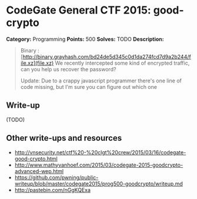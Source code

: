 # CodeGate General CTF 2015: good-crypto

**Category:** Programming
**Points:** 500
**Solves:** TODO
**Description:** 

> Binary : [http://binary.grayhash.com/bd24de5d345c0d1da274fcd7d9a2b244/file.xz](file.xz)
> We recently intercepted some kind of encrypted traffic, can you help us recover the password?
> 
> Update: Due to a crappy javascript programmer there's one line of code missing, but I'm sure you can figure out which one

## Write-up

(TODO)

## Other write-ups and resources

* <http://vnsecurity.net/ctf%20-%20clgt%20crew/2015/03/16/codegate-good-crypto.html>
* <http://www.mathyvanhoef.com/2015/03/codegate-2015-goodcrypto-advanced-wep.html>
* <https://github.com/pwning/public-writeup/blob/master/codegate2015/prog500-goodcrypto/writeup.md>
* <http://pastebin.com/nGgKQExa>

